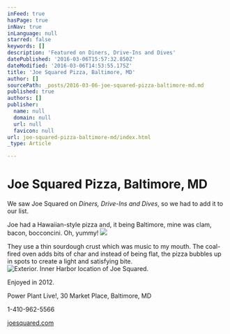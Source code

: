 ```yaml
---
inFeed: true
hasPage: true
inNav: true
inLanguage: null
starred: false
keywords: []
description: 'Featured on Diners, Drive-Ins and Dives'
datePublished: '2016-03-06T15:57:32.850Z'
dateModified: '2016-03-06T14:53:55.175Z'
title: 'Joe Squared Pizza, Baltimore, MD'
author: []
sourcePath: _posts/2016-03-06-joe-squared-pizza-baltimore-md.md
published: true
authors: []
publisher:
  name: null
  domain: null
  url: null
  favicon: null
url: joe-squared-pizza-baltimore-md/index.html
_type: Article

---
```

# Joe Squared Pizza, Baltimore, MD

We saw Joe Squared on _Diners, Drive-Ins and Dives_, so we had to add it to  our list.  

Joe had a Hawaiian-style pizza and, it being Baltimore, mine was clam, bacon, bocconcini. Oh, yummy!
![](https://s3-us-west-2.amazonaws.com/the-grid-img/p/9aa103363e30022987f27cc9e597bf1702525eb0.jpg)

They use a thin sourdough crust which was music to my mouth.  The coal-fired oven adds bits of char and instead of being flat, the pizza bubbles up in spots to create a light and satisfying bite.
![Exterior. Inner Harbor location of Joe Squared.](https://the-grid-user-content.s3-us-west-2.amazonaws.com/dbada54d-a5a1-4439-bb9a-5d2f55774646.jpg)

Enjoyed in 2012\.

Power Plant Live!, 30 Market Place, Baltimore, MD

1-410-962-5566

[joesquared.com][0]

[0]: http://joesquared.com/